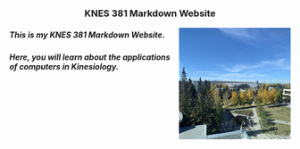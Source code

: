 ### <div align="center"> KNES 381 Markdown Website 

<img align="right" width="200" height="200" src="IMG_8609.JPG">

##### <div align="left"> This is my KNES 381 Markdown Website.
##### <div align="left"> Here, you will learn about the applications of computers in Kinesiology. 